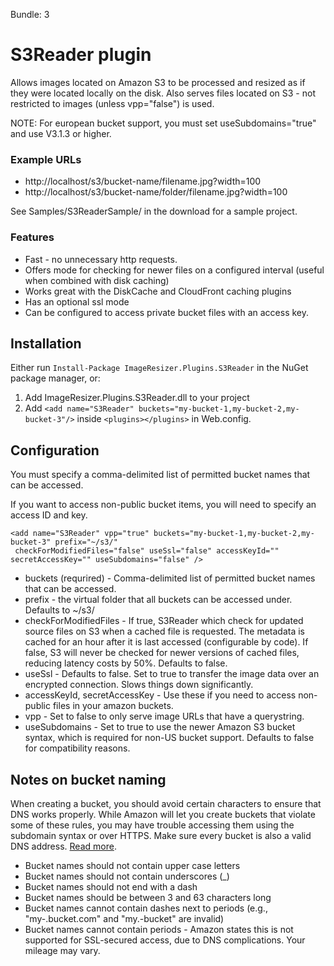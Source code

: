 Bundle: 3

# S3Reader plugin

Allows images located on Amazon S3 to be processed and resized as if they were located locally on the disk. Also serves files located on S3 - not restricted to images (unless vpp="false") is used.

NOTE: For european bucket support, you must set useSubdomains="true" and use V3.1.3 or higher.

### Example URLs

* http://localhost/s3/bucket-name/filename.jpg?width=100
* http://localhost/s3/bucket-name/folder/filename.jpg?width=100


See Samples/S3ReaderSample/ in the download for a sample project.


### Features

* Fast - no unnecessary http requests.
* Offers mode for checking for newer files on a configured interval (useful when combined with disk caching)
* Works great with the DiskCache and CloudFront caching plugins
* Has an optional ssl mode
* Can be configured to access private bucket files with an access key.


## Installation

Either run `Install-Package ImageResizer.Plugins.S3Reader` in the NuGet package manager, or:

1. Add ImageResizer.Plugins.S3Reader.dll to your project
2. Add `<add name="S3Reader" buckets="my-bucket-1,my-bucket-2,my-bucket-3"/>` inside `<plugins></plugins>` in Web.config.


## Configuration

You must specify a comma-delimited list of permitted bucket names that can be accessed.

If you want to access non-public bucket items, you will need to specify an access ID and key.

	<add name="S3Reader" vpp="true" buckets="my-bucket-1,my-bucket-2,my-bucket-3" prefix="~/s3/"
	 checkForModifiedFiles="false" useSsl="false" accessKeyId="" secretAccessKey="" useSubdomains="false" />

* buckets (requrired) - Comma-delimited list of permitted bucket names that can be accessed.
* prefix - the virtual folder that all buckets can be accessed under. Defaults to ~/s3/
* checkForModifiedFiles - If true, S3Reader which check for updated source files on S3 when a cached file is requested. The metadata is cached for an hour after it is last accessed (configurable by code).
	If false, S3 will never be checked for newer versions of cached files, reducing latency costs by 50%. Defaults to false.
* useSsl - Defaults to false. Set to true to transfer the image data over an encrypted connection. Slows things down significantly.
* accessKeyId, secretAccessKey - Use these if you need to access non-public files in your amazon buckets.
* vpp - Set to false to only serve image URLs that have a querystring.
* useSubdomains - Set to true to use the newer Amazon S3 bucket syntax, which is required for non-US bucket support. Defaults to false for compatibility reasons.



## Notes on bucket naming

When creating a bucket, you should avoid certain characters to ensure that DNS works properly. While Amazon will let you create buckets that violate some of these rules, you may have trouble accessing them using the subdomain syntax or over HTTPS. Make sure every bucket is also a valid DNS address. [Read more](http://wiki.ohnosequences.com/cloud_computing/aws/s3/bucket).

* Bucket names should not contain upper case letters
* Bucket names should not contain underscores (_)
* Bucket names should not end with a dash
* Bucket names should be between 3 and 63 characters long
* Bucket names cannot contain dashes next to periods (e.g., "my-.bucket.com" and "my.-bucket" are invalid)
* Bucket names cannot contain periods - Amazon states this is not supported for SSL-secured access, due to DNS complications. Your mileage may vary.



